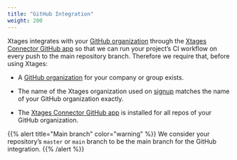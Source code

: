 ```yaml
---
title: "GitHub Integration"
weight: 200
---
```


Xtages integrates with your [GitHub organization](https://docs.github.com/en/organizations) through the [Xtages Connector GitHub app](https://github.com/apps/xtages-connector) so that we can run your project’s CI workflow on every push to the main repository branch. Therefore we require that, before using Xtages:

* A [GitHub organization](https://docs.github.com/en/organizations) for your company or group exists.

* The name of the Xtages organization used on [signup](http://console.xtages.com/signup) matches the name of your GitHub organization exactly.

* The [Xtages Connector GitHub app](https://github.com/apps/xtages-connector) is installed for all repos of your GitHub organization.

{{% alert title="Main branch" color="warning" %}}
We consider your repository’s `master` or `main` branch to be the main branch for the GitHub integration. 
{{% /alert %}}